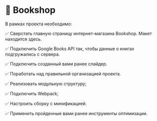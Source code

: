 # :ledger: Bookshop
В рамках проекта необходимо:

:white_check_mark: Сверстать главную страницу интернет-магазина Bookshop. Макет находится здесь.

:white_check_mark: Подключить Google Books API так, чтобы данные о книгах подгружались с сервера.

:white_check_mark: Подключить созданный вами ранее слайдер.

:white_check_mark: Поработать над правильной организацией проекта.

:white_check_mark: Реализовать модульную структуру;

:white_check_mark: Подключить Webpack;

:white_check_mark: Настроить сборку с минификацией.

:white_check_mark: Применить пройденные вами ранее инструменты оптимизации.
